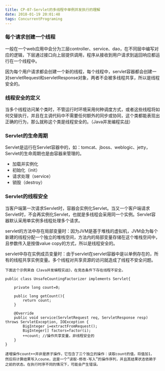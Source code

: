 ```yaml
---
title: CP-07-Servlet的多线程中单例并发执行的理解
date: 2018-01-19 20:01:48
tags: ConcurrentPrograming
---
```


### 每个请求创建一个线程
一般在一个web应用中会分为三层controller、service、dao，在不同层中编写对应的逻辑，下层通过接口向上层提供调用，程序从接收到用户请求到返回响应都运行在一个线程中。

因为每个用户请求都会创建一个新的线程，每个线程中，servlet容器都会创建一对servletRequest和servletResponse对象，两者不会被多线程共享，所以是线程安全的。

### 线程安全的定义
当多个线程访问某个类时，不管运行时环境采用何种调度方式，或者这些线程将如何交替执行，并且在主调代码中不需要任何额外的同步或协同，这个类都能表现出正确的行为，那么就称这个类是线程安全的。（Java并发编程实战）

### Servlet的生命周期
Servlet是运行在Servlet容器中的，如：tomcat、jboss、weblogic、jetty，Servlet的生命周期也是由容器来管理的。

* 加载并实例化
* 初始化（init）
* 请求处理（service）
* 销毁（destroy）

### Servlet的线程安全
当客户端第一次请求Servlet时，容器会实例化Servlet。当又一个客户端请求Servlet时，不会再实例化Servlet，也就是多线程会采用同一个实例。Servlet容器默认采用单实例多线程处理多个请求。

servlet的方法中存在局部变量时：因为JVM是基于堆栈的虚拟机，JVM会为每个新建的线程分配一个独立的堆栈空间，方法内的局部变量存储在这个堆栈空间中，且参数传入是按值value copy的方式，所以是线程安全的。

servlet中存在实例成员变量时：由于servlet在servlet容器中是以单例存在的，所有的线程共享实例变量。多个线程对共享资源的访问就造成了线程不安全问题。

```
下面这个示例来自《Java并发编程实战》，在竞态条件下存在线程不安全。

public class UnsafeCountingFactorizer implements Servlet{
 
    private long count=0;
    
    public long getCount(){
        return count;
    }
 
    @Override
    public void service(ServletRequest req, ServletResponse resp) throws ServletException, IOException {
        BigInteger i=extractFromRequest();
        BigInteger[] factors=factor(i);
        ++count; //操作共享变量，非线程安全的
    }
}

递增操作count++并非是原子操作，它包含了三个独立的操作：读取count的值，将值加1，
然后将计算结果写入coune，这是一个“读取-修改-写入”的操作序列，并且其结果状态依赖于之前的状态。在执行时序不同的情况下，可能会产生错误。
```
